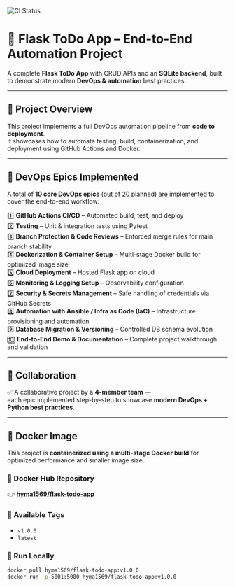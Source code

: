 ![CI Status](https://github.com/Hyms15/flask-todo-app/actions/workflows/ci.yml/badge.svg)

# 🧩 Flask ToDo App – End-to-End Automation Project

A complete **Flask ToDo App** with CRUD APIs and an **SQLite backend**, built to demonstrate modern **DevOps & automation** best practices.

---

## 🚀 Project Overview

This project implements a full DevOps automation pipeline from **code to deployment**.  
It showcases how to automate testing, build, containerization, and deployment using GitHub Actions and Docker.

---

## 🔧 DevOps Epics Implemented

A total of **10 core DevOps epics** (out of 20 planned) are implemented to cover the end-to-end workflow:

1️⃣ **GitHub Actions CI/CD** – Automated build, test, and deploy  
2️⃣ **Testing** – Unit & integration tests using Pytest  
3️⃣ **Branch Protection & Code Reviews** – Enforced merge rules for main branch stability  
4️⃣ **Dockerization & Container Setup** – Multi-stage Docker build for optimized image size  
5️⃣ **Cloud Deployment** – Hosted Flask app on cloud  
6️⃣ **Monitoring & Logging Setup** – Observability configuration  
7️⃣ **Security & Secrets Management** – Safe handling of credentials via GitHub Secrets  
8️⃣ **Automation with Ansible / Infra as Code (IaC)** – Infrastructure provisioning and automation  
9️⃣ **Database Migration & Versioning** – Controlled DB schema evolution  
🔟 **End-to-End Demo & Documentation** – Complete project walkthrough and validation

---

## 👥 Collaboration

✅ A collaborative project by a **4-member team** —  
each epic implemented step-by-step to showcase **modern DevOps + Python best practices**.

---

## 🐳 Docker Image

This project is **containerized using a multi-stage Docker build** for optimized performance and smaller image size.

### 🔹 Docker Hub Repository
👉 [**hyma1569/flask-todo-app**](https://hub.docker.com/r/hyma1569/flask-todo-app)

### 🔹 Available Tags
- `v1.0.0`
- `latest`

### 🔹 Run Locally
```bash
docker pull hyma1569/flask-todo-app:v1.0.0
docker run -p 5001:5000 hyma1569/flask-todo-app:v1.0.0